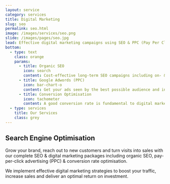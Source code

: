 ```yaml
---
layout: service
category: services
title: Digital Marketing
slug: seo
permalink: seo.html
image: /images/services/seo.png
slide: /images/pages/seo.jpg
lead: Effective digital marketing campaigns using SEO & PPC (Pay Per Click) to increase your traffic and the latest techniques in conversion optimisation to turn visitors into returning customers.
bottom:
  - type: text
    class: orange
    params:
      - title: Organic SEO
        icon: search
        content: Cost-effective long-term SEO campaigns including on- & off-site optimisation to help your site become more visible in the search engines and give your traffic a boost.
      - title: Google Adwords (PPC)
        icon: bar-chart-o
        content: Get your ads seen by the best possible audience and instantly gain more traffic to your website. PPC ads are an excellent way to advertise on a fixed budget and clear ROI.
      - title: Conversion Optimisation
        icon: tachometer
        content: A good conversion rate is fundamental to digital marketing success which is why conversion optimisation is at the heart of all of our campaigns, be it organic SEO or PPC.
  - type: services
    title: Our Services
    class: grey
---
```


## Search Engine Optimisation

Grow your brand, reach out to new customers and turn visits into sales with our complete SEO & digital marketing packages including organic SEO, pay-per-click advertising (PPC) & conversion rate optimisation.

We implement effective digital marketing strategies to boost your traffic, increase sales and deliver an optimal return on investment.
